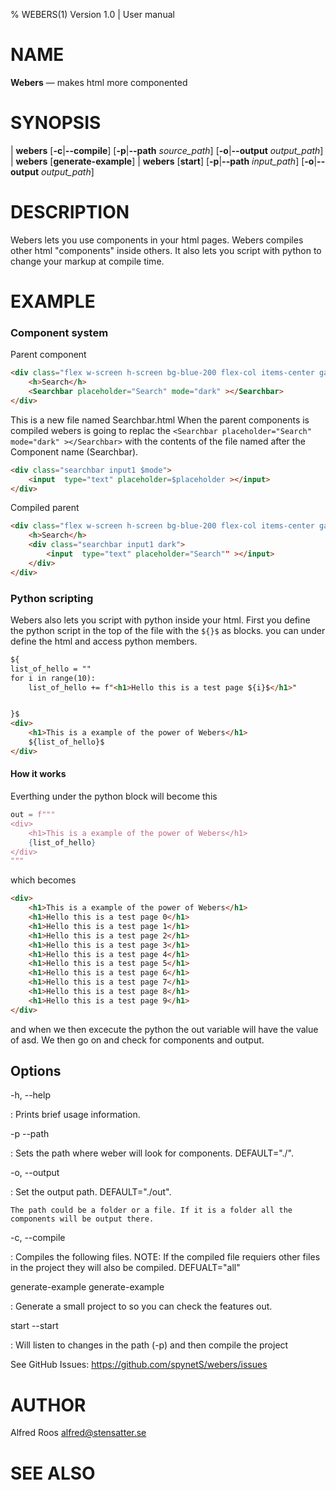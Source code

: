 % WEBERS(1) Version 1.0 | User manual

NAME
====

**Webers** — makes html more componented

SYNOPSIS
========

| **webers** \[**-c**|**--compile**] \[**-p**|**--path** _source_path_] \[**-o**|**--output** _output_path_]
| **webers** \[**generate-example**]
| **webers** \[**start**] \[**-p**|**--path** _input_path_] \[**-o**|**--output** _output_path_]

DESCRIPTION
===========

Webers lets you use components in your html pages. Webers compiles other
html "components" inside others. It also lets you script with python to
change your markup at compile time.


EXAMPLE
===========
### Component system
Parent component
```html
<div class="flex w-screen h-screen bg-blue-200 flex-col items-center gap-2 justify-center" >
    <h>Search</h>
    <Searchbar placeholder="Search" mode="dark" ></Searchbar>
</div>
```

This is a new file named Searchbar.html
When the parent components is compiled webers is going to replac the
`<Searchbar placeholder="Search" mode="dark" ></Searchbar>` with the contents of the file named after the Component name (Searchbar).
```html
<div class="searchbar input1 $mode">
    <input  type="text" placeholder=$placeholder ></input>
</div>
```
Compiled parent
```html
<div class="flex w-screen h-screen bg-blue-200 flex-col items-center gap-2 justify-center" >
    <h>Search</h>
    <div class="searchbar input1 dark">
        <input  type="text" placeholder="Search"" ></input>
    </div>
</div>
```

### Python scripting
Webers also lets you script with python inside your html.
First you define the python script in the top of the file with the `${}$` as blocks.
you can under define the html and access python members. 
```html
${
list_of_hello = ""
for i in range(10):
    list_of_hello += f"<h1>Hello this is a test page ${i}$</h1>"


}$
<div>
    <h1>This is a example of the power of Webers</h1>
    ${list_of_hello}$
</div>
```
#### How it works
Everthing under the python block will become  this
```python
out = f"""
<div>
    <h1>This is a example of the power of Webers</h1>
    {list_of_hello}
</div>
"""
```
which becomes
```html
<div>
    <h1>This is a example of the power of Webers</h1>
    <h1>Hello this is a test page 0</h1>
    <h1>Hello this is a test page 1</h1>
    <h1>Hello this is a test page 2</h1>
    <h1>Hello this is a test page 3</h1>
    <h1>Hello this is a test page 4</h1>
    <h1>Hello this is a test page 5</h1>
    <h1>Hello this is a test page 6</h1>
    <h1>Hello this is a test page 7</h1>
    <h1>Hello this is a test page 8</h1>
    <h1>Hello this is a test page 9</h1>
</div>
```
and when we then excecute the python the out variable will have the value of asd.
We then go on and check for components and output.

Options
-------

-h, --help

:   Prints brief usage information.

-p --path

:   Sets the path where weber will look for components. DEFAULT="./".

-o, --output

:   Set the output path. DEFAULT="./out".

    The path could be a folder or a file. If it is a folder all the components will be output there.

-c, --compile

:   Compiles the following files. NOTE: If the compiled file requiers other files in the project they will also be compiled. DEFUALT="all"

generate-example generate-example

:   Generate a small project to so you can check the features out.

start --start

:   Will listen to changes in the path (-p) and then compile the project


See GitHub Issues: <https://github.com/spynetS/webers/issues>

AUTHOR
======

Alfred Roos alfred@stensatter.se

SEE ALSO
========

